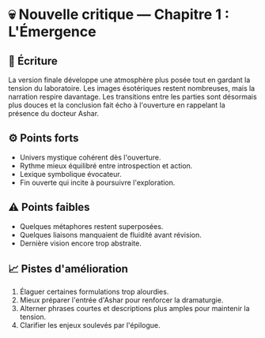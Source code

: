 # 💀 Nouvelle critique — Chapitre 1 : L'Émergence

## 🧠 Écriture
La version finale développe une atmosphère plus posée tout en gardant la tension du laboratoire. Les images ésotériques restent nombreuses, mais la narration respire davantage. Les transitions entre les parties sont désormais plus douces et la conclusion fait écho à l'ouverture en rappelant la présence du docteur Ashar.

## ⚙️ Points forts
- Univers mystique cohérent dès l'ouverture.
- Rythme mieux équilibré entre introspection et action.
- Lexique symbolique évocateur.
- Fin ouverte qui incite à poursuivre l'exploration.

## ⚠️ Points faibles
- Quelques métaphores restent superposées.
- Quelques liaisons manquaient de fluidité avant révision.
- Dernière vision encore trop abstraite.

## 📈 Pistes d'amélioration
1. Élaguer certaines formulations trop alourdies.
2. Mieux préparer l'entrée d'Ashar pour renforcer la dramaturgie.
3. Alterner phrases courtes et descriptions plus amples pour maintenir la tension.
4. Clarifier les enjeux soulevés par l'épilogue.

